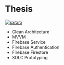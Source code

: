 # Thesis

[![sxrxrx](https://circleci.com/gh/sxrxrx/Thesis.svg?style=svg)](https://circleci.com/gh/sxrxrx/Thesis)

- Clean Architecture
- MVVM
- Firebase Service
- Firebase Authentication
- Firebase Firestore
- SDLC Prototyping

